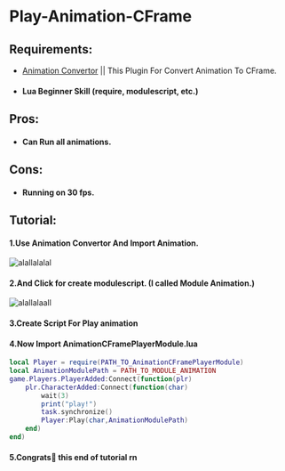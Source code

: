 # Play-Animation-CFrame
## Requirements:
- [Animation Convertor](https://www.roblox.com/library/442028078/Animation-Converter) || This Plugin For Convert Animation To CFrame.
- #### Lua Beginner Skill (require, modulescript, etc.)

## Pros:
- #### Can Run all animations.

## Cons:
- #### Running on 30 fps.

## Tutorial:
#### 1.Use Animation Convertor And Import Animation.
![alallalalal](https://i.gyazo.com/30ec2fa5bbdd70108c803572e18325ef.png)
#### 2.And Click for create modulescript. (I called Module Animation.)
![alallalaall](https://i.gyazo.com/9f44a6b34ca0d1af150d3bf8ec7837e1.png)
#### 3.Create Script For Play animation
#### 4.Now Import AnimationCFramePlayerModule.lua
```lua
local Player = require(PATH_TO_AnimationCFramePlayerModule)
local AnimationModulePath = PATH_TO_MODULE_ANIMATION
game.Players.PlayerAdded:Connect(function(plr)
	plr.CharacterAdded:Connect(function(char)
		wait(3)
		print("play!")
		task.synchronize()
		Player:Play(char,AnimationModulePath)
	end)
end)
```
#### 5.Congrats🎉 this end of tutorial rn

